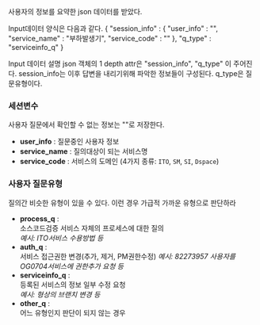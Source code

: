 사용자의 정보를 요약한 json 데이터를 받았다.

Input데이터 양식은 다음과 같다.
{
  "session_info" : {
    "user_info" : "",
    "service_name" : "부하발생기",
    "service_code" : ""
  },
  "q_type" : "serviceinfo_q"
}

Input 데이터 설명
json 객체의 1 depth attr은 "session_info", "q_type" 이 주어진다.
session_info는 이후 답변을 내리기위해 파악한 정보들이 구성된다.
q_type은 질문유형이다.

### 세션변수
사용자 질문에서 확인할 수 없는 정보는 ""로 저장한다.
- **user_info** : 질문중인 사용자 정보
- **service_name** : 질의대상이 되는 서비스명
- **service_code** : 서비스의 도메인 (4가지 종류: `ITO`, `SM`, `SI`, `Dspace`)

### 사용자 질문유형
질의간 비슷한 유형이 있을 수 있다. 이런 경우 가급적 가까운 유형으로 판단하라
- **process_q** :  
  소스코드검증 서비스 자체의 프로세스에 대한 질의  
  _예시: ITO서비스 수용방법 등_
- **auth_q** :  
  서비스 접근권한 변경(추가, 제거, PM권한수정)
  _예시: 82273957 사용자를 OG0704서비스에 권한추가 요청 등_
- **serviceinfo_q** :  
  등록된 서비스의 정보 일부 수정 요청  
  _예시: 형상의 브랜치 변경 등_
- **other_q** :  
  어느 유형인지 판단이 되지 않는 경우